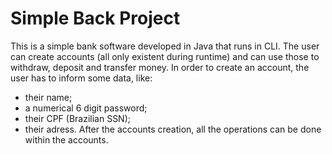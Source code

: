 # Simple Back Project
This is a simple bank software developed in Java that runs in CLI. The user can create accounts (all only existent during runtime) and can use those to withdraw, deposit and transfer money. In order to create an account, the user has to inform some data, like:
 - their name;
 - a numerical 6 digit password;
 - their CPF (Brazilian SSN);
 - their adress.
After the accounts creation, all the operations can be done within the accounts.
